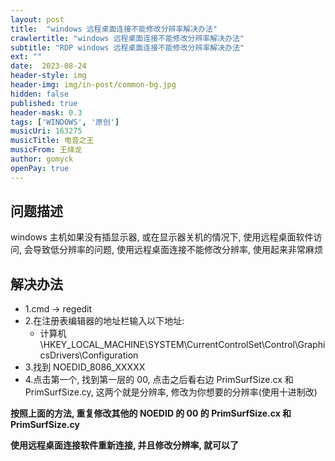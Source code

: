 ```yaml
---
layout: post
title:  "windows 远程桌面连接不能修改分辨率解决办法"
crawlertitle: "windows 远程桌面连接不能修改分辨率解决办法"
subtitle: "RDP windows 远程桌面连接不能修改分辨率解决办法"
ext: ""
date:  2023-08-24
header-style: img
header-img: img/in-post/common-bg.jpg
hidden: false
published: true
header-mask: 0.3
tags: ['WINDOWS', '原创']
musicUri: 163275
musicTitle: 电音之王
musicFrom: 王绎龙
author: gomyck
openPay: true
---
```


## 问题描述
windows 主机如果没有插显示器, 或在显示器关机的情况下, 使用远程桌面软件访问, 会导致低分辨率的问题, 使用远程桌面连接不能修改分辨率, 使用起来非常麻烦

## 解决办法

- 1.cmd -> regedit
- 2.在注册表编辑器的地址栏输入以下地址:
  - 计算机\HKEY_LOCAL_MACHINE\SYSTEM\CurrentControlSet\Control\GraphicsDrivers\Configuration
- 3.找到 NOEDID_8086_XXXXX
- 4.点击第一个, 找到第一层的 00, 点击之后看右边  PrimSurfSize.cx 和 PrimSurfSize.cy, 这两个就是分辨率, 修改为你想要的分辨率(使用十进制改)

**按照上面的方法, 重复修改其他的 NOEDID 的 00 的 PrimSurfSize.cx 和 PrimSurfSize.cy**

**使用远程桌面连接软件重新连接, 并且修改分辨率, 就可以了**
